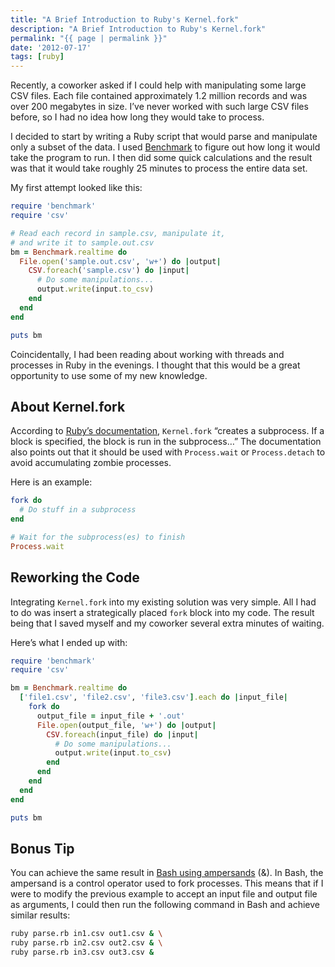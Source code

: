 ```yaml
---
title: "A Brief Introduction to Ruby's Kernel.fork"
description: "A Brief Introduction to Ruby's Kernel.fork"
permalink: "{{ page | permalink }}"
date: '2012-07-17'
tags: [ruby]
---
```


Recently, a coworker asked if I could help with manipulating some large CSV files. Each file contained approximately 1.2 million records and was over 200 megabytes in size. I’ve never worked with such large CSV files before, so I had no idea how long they would take to process.

I decided to start by writing a Ruby script that would parse and manipulate only a subset of the data. I used [Benchmark][1] to figure out how long it would take the program to run. I then did some quick calculations and the result was that it would take roughly 25 minutes to process the entire data set.

My first attempt looked like this:

```ruby
require 'benchmark'
require 'csv'

# Read each record in sample.csv, manipulate it,
# and write it to sample.out.csv
bm = Benchmark.realtime do
  File.open('sample.out.csv', 'w+') do |output|
    CSV.foreach('sample.csv') do |input|
      # Do some manipulations...
      output.write(input.to_csv)
    end
  end
end

puts bm
```

Coincidentally, I had been reading about working with threads and processes in Ruby in the evenings. I thought that this would be a great opportunity to use some of my new knowledge.

## About Kernel.fork

According to [Ruby’s documentation][2], ```Kernel.fork``` “creates a subprocess. If a block is specified, the block is run in the subprocess…” The documentation also points out that it should be used with ```Process.wait``` or ```Process.detach``` to avoid accumulating zombie processes.

Here is an example:

```ruby
fork do
  # Do stuff in a subprocess
end

# Wait for the subprocess(es) to finish
Process.wait
```

## Reworking the Code

Integrating ```Kernel.fork``` into my existing solution was very simple. All I had to do was insert a strategically placed ```fork``` block into my code. The result being that I saved myself and my coworker several extra minutes of waiting.

Here’s what I ended up with:

```ruby
require 'benchmark'
require 'csv'

bm = Benchmark.realtime do
  ['file1.csv', 'file2.csv', 'file3.csv'].each do |input_file|
    fork do
      output_file = input_file + '.out'
      File.open(output_file, 'w+') do |output|
        CSV.foreach(input_file) do |input|
          # Do some manipulations...
          output.write(input.to_csv)
        end
      end
    end
  end
end

puts bm
```

## Bonus Tip

You can achieve the same result in [Bash using ampersands][3] (&). In Bash, the ampersand is a control operator used to fork processes. This means that if I were to modify the previous example to accept an input file and output file as arguments, I could then run the following command in Bash and achieve similar results:

```bash
ruby parse.rb in1.csv out1.csv & \
ruby parse.rb in2.csv out2.csv & \
ruby parse.rb in3.csv out3.csv &
```

[1]: http://ruby-doc.org/stdlib-1.9.3/libdoc/benchmark/rdoc/Benchmark.html
[2]: http://www.ruby-doc.org/core-1.9.3/Kernel.html#method-i-fork
[3]: http://hacktux.com/bash/ampersand

